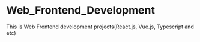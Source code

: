# Web_Frontend_Development
This is Web Frontend development projects(React.js, Vue.js, Typescript and etc)
